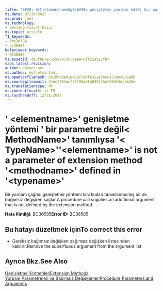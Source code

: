 ```yaml
---
title: "&#39; &lt;elementname&gt;&#39; genişletme yöntemi &#39; bir parametre değil&lt; MethodName&gt;&#39; tanımlıysa &#39;&lt; TypeName&gt;&#39;"
ms.date: 07/20/2015
ms.prod: .net
ms.technology:
- devlang-visual-basic
ms.topic: article
f1_keywords:
- vbc36585
- bc36585
helpviewer_keywords:
- BC36585
ms.assetid: c83fb679-3559-473c-aaa9-6ff21e515f97
caps.latest.revision: 
author: dotnet-bot
ms.author: dotnetcontent
ms.openlocfilehash: 0a1bbd2e018473c79bfe321e96c615c06c081ed6
ms.sourcegitcommit: 34ec7753acf76f90a0fa845235ef06663dc9e36e
ms.translationtype: MT
ms.contentlocale: tr-TR
ms.lasthandoff: 12/21/2017
---
```

# <a name="39ltelementnamegt39-is-not-a-parameter-of-extension-method-39ltmethodnamegt39-defined-in-39lttypenamegt39"></a><span data-ttu-id="1086a-102">&#39; &lt;elementname&gt;&#39; genişletme yöntemi &#39; bir parametre değil&lt; MethodName&gt;&#39; tanımlıysa &#39;&lt; TypeName&gt;&#39;</span><span class="sxs-lookup"><span data-stu-id="1086a-102">&#39;&lt;elementname&gt;&#39; is not a parameter of extension method &#39;&lt;methodname&gt;&#39; defined in &#39;&lt;typename&gt;&#39;</span></span>
<span data-ttu-id="1086a-103">Bir yordam çağrısı genişletme yöntemi tarafından tanımlanmamış bir ek bağımsız değişken sağlar.</span><span class="sxs-lookup"><span data-stu-id="1086a-103">A procedure call supplies an additional argument that is not defined by the extension method.</span></span>  
  
 <span data-ttu-id="1086a-104">**Hata Kimliği:** BC36585</span><span class="sxs-lookup"><span data-stu-id="1086a-104">**Error ID:** BC36585</span></span>  
  
## <a name="to-correct-this-error"></a><span data-ttu-id="1086a-105">Bu hatayı düzeltmek için</span><span class="sxs-lookup"><span data-stu-id="1086a-105">To correct this error</span></span>  
  
-   <span data-ttu-id="1086a-106">Gereksiz bağımsız değişken bağımsız değişken listesinden kaldırır.</span><span class="sxs-lookup"><span data-stu-id="1086a-106">Remove the superfluous argument from the argument list.</span></span>  
  
## <a name="see-also"></a><span data-ttu-id="1086a-107">Ayrıca Bkz.</span><span class="sxs-lookup"><span data-stu-id="1086a-107">See Also</span></span>  
 [<span data-ttu-id="1086a-108">Genişletme Yöntemleri</span><span class="sxs-lookup"><span data-stu-id="1086a-108">Extension Methods</span></span>](../../visual-basic/programming-guide/language-features/procedures/extension-methods.md)  
 [<span data-ttu-id="1086a-109">Yordam Parametreleri ve Bağımsız Değişkenleri</span><span class="sxs-lookup"><span data-stu-id="1086a-109">Procedure Parameters and Arguments</span></span>](../../visual-basic/programming-guide/language-features/procedures/procedure-parameters-and-arguments.md)  

